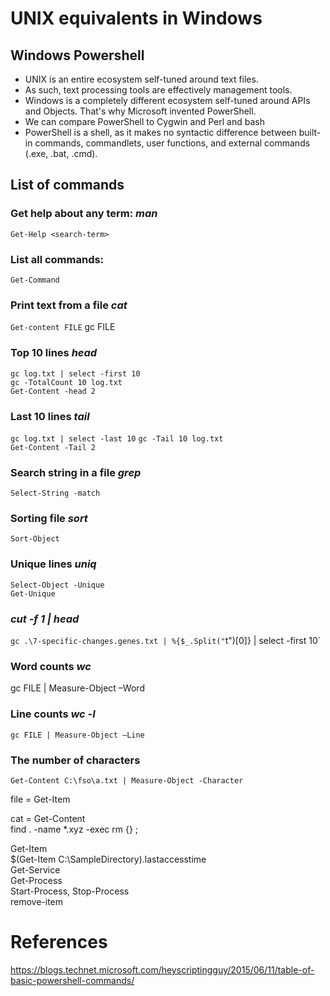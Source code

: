 # UNIX equivalents in Windows

## Windows Powershell
+	UNIX is an entire ecosystem self-tuned around text files. 
+	As such, text processing tools are effectively management tools. 
+	Windows is a completely different ecosystem self-tuned around APIs and Objects. That's why Microsoft invented PowerShell.  
+	We can compare PowerShell to Cygwin and Perl and bash  
+	PowerShell is a shell, as it makes no syntactic difference between built-in commands, commandlets, user functions, and external commands (.exe, .bat, .cmd).   


## List of commands
### Get help about any term: <i>man </i>
`Get-Help <search-term>`  
### List all commands: 
`Get-Command`

### Print text from a file <i>cat </i>
`Get-content FILE`
gc FILE

### Top 10 lines <i> head</i>  
`gc log.txt | select -first 10`   
`gc -TotalCount 10 log.txt`     
`Get-Content -head 2`  

### Last 10 lines <i> tail</i>  
`gc log.txt | select -last 10` 
`gc -Tail 10 log.txt`           
`Get-Content -Tail 2`

### Search string in a file <i>grep </i>  
`Select-String -match `  

### Sorting file <i>sort </i> 
`Sort-Object `
### Unique lines <i>uniq </i>   
`Select-Object -Unique`  
`Get-Unique`  
		
### <i>cut -f 1 | head</i>
`gc .\7-specific-changes.genes.txt | %{$_.Split("`t")[0]} | select -first 10`

### Word counts <i>wc </i>
gc FILE | Measure-Object –Word 
### 
### Line counts <i>wc -l </i>
`gc FILE | Measure-Object –Line` 
### The number of characters
`Get-Content C:\fso\a.txt | Measure-Object -Character`


file = Get-Item  

cat = Get-Content  
find . -name \*.xyz -exec rm {} \;  


Get-Item  
$(Get-Item C:\SampleDirectory).lastaccesstime  
Get-Service  
Get-Process  
Start-Process, Stop-Process  
remove-item  




 
 
# References 

https://blogs.technet.microsoft.com/heyscriptingguy/2015/06/11/table-of-basic-powershell-commands/
